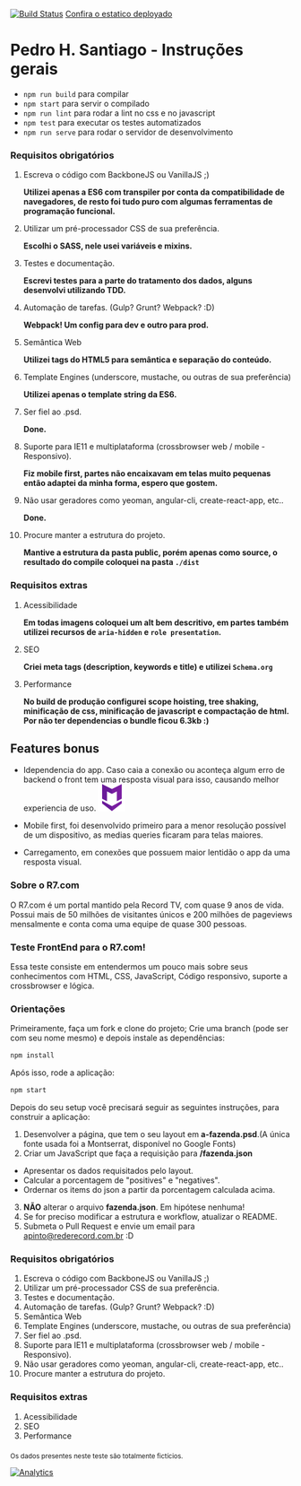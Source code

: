 [![Build Status](https://travis-ci.org/phsantiago/frontend-test.svg?branch=PedroSantiago)](https://travis-ci.org/phsantiago/frontend-test)
[Confira o estatico deployado](http://r7.getforge.io/)
# Pedro H. Santiago - Instruções gerais
* `npm run build` para compilar
* `npm start` para servir o compilado
* `npm run lint` para rodar a lint no css e no javascript
* `npm test` para executar os testes automatizados
* `npm run serve` para rodar o servidor de desenvolvimento


### Requisitos obrigatórios
1. Escreva o código com BackboneJS ou VanillaJS  ;)
    
    **Utilizei apenas a ES6 com transpiler por conta da compatibilidade de navegadores, de resto foi tudo puro com algumas ferramentas de programação funcional.**

2. Utilizar um pré-processador CSS de sua preferência.
    
    **Escolhi o SASS, nele usei variáveis e mixins.**

3. Testes e documentação.
    
    **Escrevi testes para a parte do tratamento dos dados, alguns desenvolvi utilizando TDD.**

4. Automação de tarefas. (Gulp? Grunt? Webpack? :D)
    
    **Webpack! Um config para dev e outro para prod.**

5. Semântica Web
    
    **Utilizei tags do HTML5 para semântica e separação do conteúdo.**

6. Template Engines (underscore, mustache, ou outras de sua preferência)
    
    **Utilizei apenas o template string da ES6.**

7. Ser fiel ao .psd.
    
    **Done.**

8. Suporte para IE11 e multiplataforma (crossbrowser web / mobile - Responsivo).
    
    **Fiz mobile first, partes não encaixavam em telas muito pequenas então adaptei da minha forma, espero que gostem.**

9. Não usar geradores como yeoman, angular-cli, create-react-app, etc..
    
    **Done.**

10. Procure manter a estrutura do projeto.
    
    **Mantive a estrutura da pasta public, porém apenas como source, o resultado do compile coloquei na pasta `./dist`**

### Requisitos extras 
1. Acessibilidade
    
    **Em todas imagens coloquei um alt bem descritivo, em partes também utilizei recursos de `aria-hidden` e `role presentation`.**

2. SEO
    
    **Criei meta tags (description, keywords e title) e utilizei `Schema.org`**

3. Performance
   
   **No build de produção configurei scope hoisting, tree shaking, minificação de css, minificação de javascript e compactação de html. Por não ter dependencias o bundle ficou 6.3kb :)**


## Features bonus

* Idependencia do app. Caso caia a conexão ou aconteça algum erro de backend o front tem uma resposta visual para isso, causando melhor experiencia de uso.
![alt text](https://github.com/adam-p/markdown-here/raw/master/src/common/images/icon48.png)

* Mobile first, foi desenvolvido primeiro para a menor resolução possível de um dispositivo, as medias queries ficaram para telas maiores.

* Carregamento, em conexões que possuem maior lentidão o app da uma resposta visual.



### Sobre o R7.com
O R7.com é um portal mantido pela Record TV, com quase 9 anos de vida. Possui mais de 50 milhões de visitantes únicos e 200 milhões de pageviews mensalmente e conta coma uma equipe de quase 300 pessoas.

### Teste FrontEnd para o R7.com!
Essa teste consiste em entendermos um pouco mais sobre seus conhecimentos com HTML, CSS,
JavaScript, Código responsivo, suporte a crossbrowser e lógica.

### Orientações
Primeiramente, faça um fork e clone do projeto;
Crie uma branch (pode ser com seu nome mesmo) e depois instale as dependências:

```sh
npm install
```

Após isso, rode a aplicação:
```sh
npm start
```

Depois do seu setup você precisará seguir as seguintes instruções, para construir a aplicação:

1. Desenvolver a página, que tem o seu layout em **a-fazenda.psd**.(A única fonte usada foi a Montserrat, disponível no Google Fonts)
2. Criar um JavaScript que faça a requisição para **/fazenda.json**
  * Apresentar os dados requisitados pelo layout.
  * Calcular a porcentagem de "positives" e "negatives".
  * Ordernar os items do json a partir da porcentagem calculada acima.
3.  **NÃO** alterar o arquivo **fazenda.json**. Em hipótese nenhuma!
4. Se for preciso modificar a estrutura e workflow, atualizar o README.
5. Submeta o Pull Request e envie um email para apinto@rederecord.com.br :D

### Requisitos obrigatórios
1. Escreva o código com BackboneJS ou VanillaJS  ;)
2. Utilizar um pré-processador CSS de sua preferência.
3. Testes e documentação.
4. Automação de tarefas. (Gulp? Grunt? Webpack? :D)
5. Semântica Web
6. Template Engines (underscore, mustache, ou outras de sua preferência)
7. Ser fiel ao .psd.
8. Suporte para IE11 e multiplataforma (crossbrowser web / mobile - Responsivo).
9. Não usar geradores como yeoman, angular-cli, create-react-app, etc..
10. Procure manter a estrutura do projeto.

### Requisitos extras 
1. Acessibilidade
2. SEO
3. Performance

<sub>Os dados presentes neste teste são totalmente fictícios.</sub>

[![Analytics](https://ga-beacon.appspot.com/UA-69832529-2/read-me)](https://github.com/igrigorik/ga-beacon)
